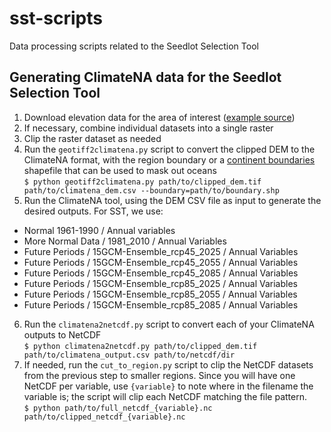 # sst-scripts
Data processing scripts related to the Seedlot Selection Tool

## Generating ClimateNA data for the Seedlot Selection Tool  
1. Download elevation data for the area of interest ([example source](https://topotools.cr.usgs.gov/GMTED_viewer/viewer.htm))
2. If necessary, combine individual datasets into a single raster
3. Clip the raster dataset as needed
4. Run the `geotiff2climatena.py` script to convert the clipped DEM to the ClimateNA format, with the region boundary or a [continent boundaries](http://openstreetmapdata.com/data/land-polygons) shapefile that can be used to mask out oceans  
  ```$ python geotiff2climatena.py path/to/clipped_dem.tif path/to/climatena_dem.csv --boundary=path/to/boundary.shp```  
5. Run the ClimateNA tool, using the DEM CSV file as input to generate the desired outputs. For SST, we use:  
  * Normal 1961-1990 / Annual variables
  * More Normal Data / 1981_2010 / Annual Variables
  * Future Periods / 15GCM-Ensemble_rcp45_2025 / Annual Variables
  * Future Periods / 15GCM-Ensemble_rcp45_2055 / Annual Variables
  * Future Periods / 15GCM-Ensemble_rcp45_2085 / Annual Variables
  * Future Periods / 15GCM-Ensemble_rcp85_2025 / Annual Variables
  * Future Periods / 15GCM-Ensemble_rcp85_2055 / Annual Variables
  * Future Periods / 15GCM-Ensemble_rcp85_2085 / Annual Variables
6. Run the `climatena2netcdf.py` script to convert each of your ClimateNA outputs to NetCDF  
  `$ python climatena2netcdf.py path/to/clipped_dem.tif path/to/climatena_output.csv path/to/netcdf/dir`  
7. If needed, run the `cut_to_region.py` script to clip the NetCDF datasets from the previous step to smaller regions. Since you will have one NetCDF per variable, use `{variable}` to note where in the filename the variable is; the script will clip each NetCDF matching the file pattern.  
  `$ python path/to/full_netcdf_{variable}.nc path/to/clipped_netcdf_{variable}.nc`

